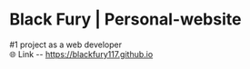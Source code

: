 # Black Fury | Personal-website
#1 project as a web developer <br>
🌐 Link -- https://blackfury117.github.io